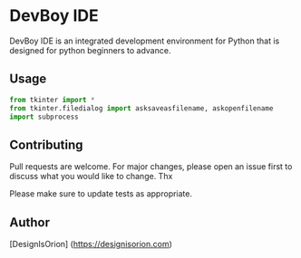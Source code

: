 # DevBoy IDE

DevBoy IDE is an integrated development environment for Python that is designed for python beginners to advance.

## Usage

```python
from tkinter import *
from tkinter.filedialog import asksaveasfilename, askopenfilename
import subprocess
```

## Contributing
Pull requests are welcome. For major changes, please open an issue first to discuss what you would like to change. Thx

Please make sure to update tests as appropriate.

## Author
[DesignIsOrion] (https://designisorion.com)
